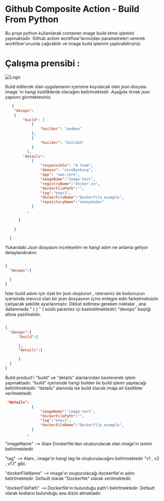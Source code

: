 
# Github Composite Action -  Build From Python 


Bu proje python kullanılarak container image build etme işlemini yapmaktadır. 
Github action workflow'larınızdan parametreleri vererek workflow'unuzda çağırabilir ve image build işlemini yaptırabilirsiniz.


# Çalışma prensibi : 
![Logo](https://user-images.githubusercontent.com/38957716/154684078-d8350610-6c86-4872-bf86-83784a91122b.png)

Build edilecek olan uygulamanın içerisine koyulacak olan json dosyası image 'ın hangi özelliklerde 
olacağını belirtmektedir. Aşağıda örnek json yapısını görmektesiniz. 

```json
   {
    "devops":
    {
        "build": [
            {
                "builder": "podman"
            },
            {
                "builder": "buildah"
            }
          ],
        "details":
            {
                "responsible": "A team",
                "domain": "coreBanking",
                "app": "swo-core",
                "imageName":"image-test",
                "registryName":"docker.io",
                "dockerFilePath":"",
                "tag":"enes1",
                "dockerFileName":"Dockerfile_example",
                "repositoryName":"enespekdas"
            }
          ,
        
      ]

    }

  }
```

Yukarıdaki Json dosyasını inceleyelim ve hangi adım ne anlama geliyor detaylandıralım:

```json

{
  "devops":{

  }
}
```
İster build adımı için özel bir json oluşturun , isterseniz de kodunuzun içerisinde mevcut olan bir json dosyasının içine entegre edin farketmeksizin çalışacak şekilde ayarlanmıştır.
Dikkat eidlmesi gereken noktalar , ana dallanmada " { } " ( süslü parantez içi kastedilmektedir) "devops" başlığı altına yazılmalıdır.


```json

{
  "devops":{
      "build":{

      },
      "details":{

      }
  }
}
```
Build product'ı "build" ve "details" alanlarından beslenerek işlem yapmaktadır. 
"build" içerisinde hangi builder ile build işlemi yapılacağı belirtilmektedir. 
"details" alanında ise build olacak imaja ait özellikler verilmektedir. 

```json
 "details":
            {
                "imageName":"image-test",
                "dockerFilePath":"",
                "tag":"enes1",
                "dockerFileName":"Dockerfile_example",
            }
          ,
```

"imageName" --> Alanı Dockerfile'dan oluşturulacak olan image'ın ismini belirtmektedir.

"tag" --> Alanı , image'in hangi tag ile oluşturulacağını belirtmektedir "v1 , v2 , v1.1" gibi.

"dockerFileName" --> Image'ın oluşturulacağı dockerfile'ın adını belirtmektedir. Default olarak "Dockerfile" olarak verilmektedir.

"dockerFilePath" --> Dockerfile'ın bulunduğu path'i belirtmektedir. Default olarak kodların bulunduğu ana dizini almaktadır.



